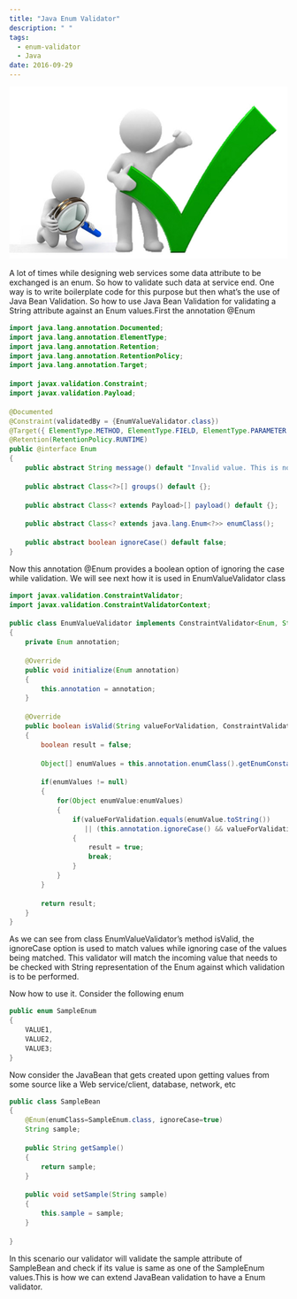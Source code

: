 ```yaml
---
title: "Java Enum Validator"
description: " "
tags:
  - enum-validator
  - Java
date: 2016-09-29
---
```

![JavaEnumValidator](/static/images/validation.jpg)

A lot of times while designing web services some data attribute to be exchanged is an enum. So how to validate such data at service end. One way is to write boilerplate code for this purpose but then what’s the use of Java Bean Validation. So how to use Java Bean Validation for validating a String attribute against an Enum values.First the annotation @Enum

```java
import java.lang.annotation.Documented;
import java.lang.annotation.ElementType;
import java.lang.annotation.Retention;
import java.lang.annotation.RetentionPolicy;
import java.lang.annotation.Target;
 
import javax.validation.Constraint;
import javax.validation.Payload;
 
@Documented
@Constraint(validatedBy = {EnumValueValidator.class})
@Target({ ElementType.METHOD, ElementType.FIELD, ElementType.PARAMETER })
@Retention(RetentionPolicy.RUNTIME)
public @interface Enum
{
    public abstract String message() default "Invalid value. This is not permitted.";
     
    public abstract Class<?>[] groups() default {};
  
    public abstract Class<? extends Payload>[] payload() default {};
     
    public abstract Class<? extends java.lang.Enum<?>> enumClass();
     
    public abstract boolean ignoreCase() default false;
}
```

Now this annotation @Enum provides a boolean option of ignoring the case while validation. We will see next how it is used in EnumValueValidator class

```java
import javax.validation.ConstraintValidator;
import javax.validation.ConstraintValidatorContext;
 
public class EnumValueValidator implements ConstraintValidator<Enum, String>
{
    private Enum annotation;
 
    @Override
    public void initialize(Enum annotation)
    {
        this.annotation = annotation;
    }
 
    @Override
    public boolean isValid(String valueForValidation, ConstraintValidatorContext constraintValidatorContext)
    {
        boolean result = false;
         
        Object[] enumValues = this.annotation.enumClass().getEnumConstants();
         
        if(enumValues != null)
        {
            for(Object enumValue:enumValues)
            {
                if(valueForValidation.equals(enumValue.toString()) 
                   || (this.annotation.ignoreCase() && valueForValidation.equalsIgnoreCase(enumValue.toString())))
                {
                    result = true; 
                    break;
                }
            }
        }
         
        return result;
    }
}
```

As we can see from class EnumValueValidator’s method isValid, the ignoreCase option is used to match values while ignoring case of the values being matched. This validator will match the incoming value that needs to be checked with String representation of the Enum against which validation is to be performed.

Now how to use it. Consider the following enum

```java
public enum SampleEnum
{
    VALUE1,
    VALUE2,
    VALUE3;
}
```

Now consider the JavaBean that gets created upon getting values from some source like a Web service/client, database, network, etc

```java
public class SampleBean
{
    @Enum(enumClass=SampleEnum.class, ignoreCase=true) 
    String sample;
 
    public String getSample()
    {
        return sample;
    }
 
    public void setSample(String sample)
    {
        this.sample = sample;
    }
     
}
```

In this scenario our validator will validate the sample attribute of SampleBean and check if its value is same as one of the SampleEnum values.This is how we can extend JavaBean validation to have a Enum validator. 